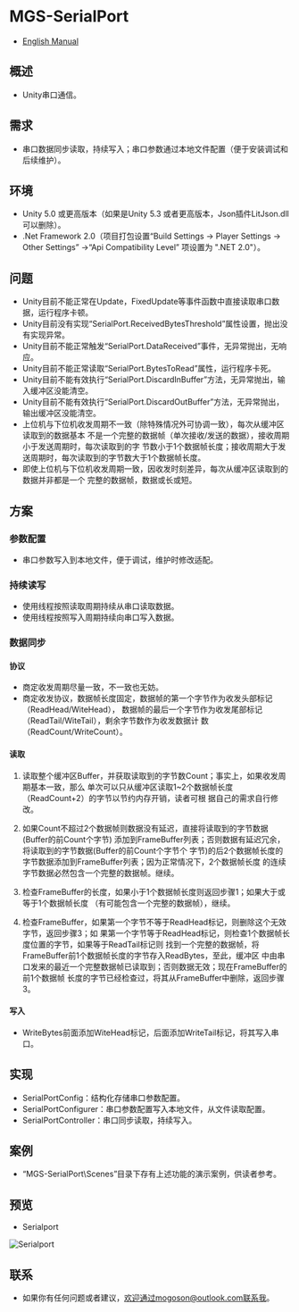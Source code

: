 ﻿# MGS-SerialPort
- [English Manual](./README.md)

## 概述 
- Unity串口通信。

## 需求
- 串口数据同步读取，持续写入；串口参数通过本地文件配置（便于安装调试和后续维护）。

## 环境
- Unity 5.0 或更高版本（如果是Unity 5.3 或者更高版本，Json插件LitJson.dll可以删除）。
- .Net Framework 2.0（项目打包设置“Build Settings -> Player Settings -> Other Settings”
  ->“Api Compatibility Level” 项设置为 ".NET 2.0"）。

## 问题
- Unity目前不能正常在Update，FixedUpdate等事件函数中直接读取串口数据，运行程序卡顿。
- Unity目前没有实现“SerialPort.ReceivedBytesThreshold”属性设置，抛出没有实现异常。
- Unity目前不能正常触发“SerialPort.DataReceived”事件，无异常抛出，无响应。
- Unity目前不能正常读取“SerialPort.BytesToRead”属性，运行程序卡死。
- Unity目前不能有效执行“SerialPort.DiscardInBuffer”方法，无异常抛出，输入缓冲区没能清空。
- Unity目前不能有效执行“SerialPort.DiscardOutBuffer”方法，无异常抛出，输出缓冲区没能清空。
- 上位机与下位机收发周期不一致（除特殊情况外可协调一致），每次从缓冲区读取到的数据基本
  不是一个完整的数据帧（单次接收/发送的数据），接收周期小于发送周期时，每次读取到的字
  节数小于1个数据帧长度；接收周期大于发送周期时，每次读取到的字节数大于1个数据帧长度。
- 即使上位机与下位机收发周期一致，因收发时刻差异，每次从缓冲区读取到的数据并非都是一个
  完整的数据帧，数据或长或短。

## 方案
### 参数配置
- 串口参数写入到本地文件，便于调试，维护时修改适配。

### 持续读写
- 使用线程按照读取周期持续从串口读取数据。
- 使用线程按照写入周期持续向串口写入数据。

### 数据同步
#### 协议
-  商定收发周期尽量一致，不一致也无妨。
-  商定收发协议，数据帧长度固定，数据帧的第一个字节作为收发头部标记（ReadHead/WiteHead），
   数据帧的最后一个字节作为收发尾部标记（ReadTail/WiteTail），剩余字节数作为收发数据计
   数（ReadCount/WriteCount）。

#### 读取
1. 读取整个缓冲区Buffer，并获取读取到的字节数Count；事实上，如果收发周期基本一致，那么
   单次可以只从缓冲区读取1~2个数据帧长度（ReadCount+2）的字节以节约内存开销，读者可根
   据自己的需求自行修改。

2. 如果Count不超过2个数据帧则数据没有延迟，直接将读取到的字节数据(Buffer的前Count个字节)
   添加到FrameBuffer列表；否则数据有延迟冗余，将读取到的字节数据(Buffer的前Count个字节个
   字节)的后2个数据帧长度的字节数据添加到FrameBuffer列表；因为正常情况下，2个数据帧长度
   的连续字节数据必然包含一个完整的数据帧。继续。

3. 检查FrameBuffer的长度，如果小于1个数据帧长度则返回步骤1；如果大于或等于1个数据帧长度
   （有可能包含一个完整的数据帧），继续。

4. 检查FrameBuffer，如果第一个字节不等于ReadHead标记，则删除这个无效字节，返回步骤3；如
   果第一个字节等于ReadHead标记，则检查1个数据帧长度位置的字节，如果等于ReadTail标记则
   找到一个完整的数据帧，将FrameBuffer前1个数据帧长度的字节存入ReadBytes，至此，缓冲区
   中由串口发来的最近一个完整数据帧已读取到；否则数据无效；现在FrameBuffer的前1个数据帧
   长度的字节已经检查过，将其从FrameBuffer中删除，返回步骤3。

#### 写入
- WriteBytes前面添加WiteHead标记，后面添加WriteTail标记，将其写入串口。

## 实现
- SerialPortConfig：结构化存储串口参数配置。
- SerialPortConfigurer：串口参数配置写入本地文件，从文件读取配置。
- SerialPortController：串口同步读取，持续写入。

## 案例
- “MGS-SerialPort\Scenes”目录下存有上述功能的演示案例，供读者参考。

## 预览
- Serialport

![Serialport](./Attachments/README_Image/Serialport.png)

## 联系
- 如果你有任何问题或者建议，欢迎通过mogoson@outlook.com联系我。
